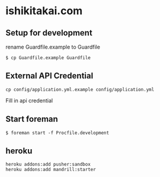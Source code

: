 # ishikitakai.com

## Setup for development

rename Guardfile.example to Guardfile

```
$ cp Guardfile.example Guardfile
```

## External API Credential

```
cp config/application.yml.example config/application.yml
```

Fill in api credential

## Start foreman

```
$ foreman start -f Procfile.development
```

## heroku

```
heroku addons:add pusher:sandbox
heroku addons:add mandrill:starter
```
